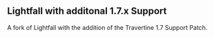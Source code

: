 ## Lightfall with additonal 1.7.x Support

A fork of Lightfall with the addition of the Travertine 1.7 Support Patch. 

